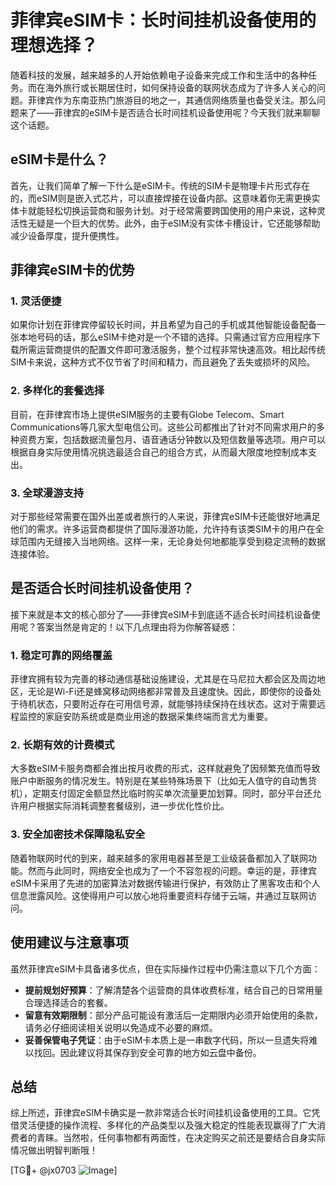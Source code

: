 # 菲律宾eSIM卡：长时间挂机设备使用的理想选择？

随着科技的发展，越来越多的人开始依赖电子设备来完成工作和生活中的各种任务。而在海外旅行或长期居住时，如何保持设备的联网状态成为了许多人关心的问题。菲律宾作为东南亚热门旅游目的地之一，其通信网络质量也备受关注。那么问题来了——菲律宾的eSIM卡是否适合长时间挂机设备使用呢？今天我们就来聊聊这个话题。

## eSIM卡是什么？

首先，让我们简单了解一下什么是eSIM卡。传统的SIM卡是物理卡片形式存在的，而eSIM则是嵌入式芯片，可以直接焊接在设备内部。这意味着你无需更换实体卡就能轻松切换运营商和服务计划。对于经常需要跨国使用的用户来说，这种灵活性无疑是一个巨大的优势。此外，由于eSIM没有实体卡槽设计，它还能够帮助减少设备厚度，提升便携性。

## 菲律宾eSIM卡的优势

### 1. 灵活便捷
如果你计划在菲律宾停留较长时间，并且希望为自己的手机或其他智能设备配备一张本地号码的话，那么eSIM卡绝对是一个不错的选择。只需通过官方应用程序下载所需运营商提供的配置文件即可激活服务，整个过程非常快速高效。相比起传统SIM卡来说，这种方式不仅节省了时间和精力，而且避免了丢失或损坏的风险。

### 2. 多样化的套餐选择
目前，在菲律宾市场上提供eSIM服务的主要有Globe Telecom、Smart Communications等几家大型电信公司。这些公司都推出了针对不同需求用户的多种资费方案，包括数据流量包月、语音通话分钟数以及短信数量等选项。用户可以根据自身实际使用情况挑选最适合自己的组合方式，从而最大限度地控制成本支出。

### 3. 全球漫游支持
对于那些经常需要在国外出差或者旅行的人来说，菲律宾eSIM卡还能很好地满足他们的需求。许多运营商都提供了国际漫游功能，允许持有该类SIM卡的用户在全球范围内无缝接入当地网络。这样一来，无论身处何地都能享受到稳定流畅的数据连接体验。

## 是否适合长时间挂机设备使用？

接下来就是本文的核心部分了——菲律宾eSIM卡到底适不适合长时间挂机设备使用呢？答案当然是肯定的！以下几点理由将为你解答疑惑：

### 1. 稳定可靠的网络覆盖
菲律宾拥有较为完善的移动通信基础设施建设，尤其是在马尼拉大都会区及周边地区，无论是Wi-Fi还是蜂窝移动网络都非常普及且速度快。因此，即使你的设备处于待机状态，只要附近存在可用信号源，就能够持续保持在线状态。这对于需要远程监控的家庭安防系统或是商业用途的数据采集终端而言尤为重要。

### 2. 长期有效的计费模式
大多数eSIM卡服务商都会推出按月收费的形式，这样就避免了因频繁充值而导致账户中断服务的情况发生。特别是在某些特殊场景下（比如无人值守的自动售货机），定期支付固定金额显然比临时购买单次流量更加划算。同时，部分平台还允许用户根据实际消耗调整套餐级别，进一步优化性价比。

### 3. 安全加密技术保障隐私安全
随着物联网时代的到来，越来越多的家用电器甚至是工业级装备都加入了联网功能。然而与此同时，网络安全也成为了一个不容忽视的问题。幸运的是，菲律宾eSIM卡采用了先进的加密算法对数据传输进行保护，有效防止了黑客攻击和个人信息泄露风险。这使得用户可以放心地将重要资料存储于云端，并通过互联网访问。

## 使用建议与注意事项

虽然菲律宾eSIM卡具备诸多优点，但在实际操作过程中仍需注意以下几个方面：
- **提前规划好预算**：了解清楚各个运营商的具体收费标准，结合自己的日常用量合理选择适合的套餐。
- **留意有效期限制**：部分产品可能设有激活后一定期限内必须开始使用的条款，请务必仔细阅读相关说明以免造成不必要的麻烦。
- **妥善保管电子凭证**：由于eSIM卡本质上是一串数字代码，所以一旦遗失将难以找回。因此建议将其保存到安全可靠的地方如云盘中备份。

## 总结

综上所述，菲律宾eSIM卡确实是一款非常适合长时间挂机设备使用的工具。它凭借灵活便捷的操作流程、多样化的产品类型以及强大稳定的性能表现赢得了广大消费者的青睐。当然啦，任何事物都有两面性，在决定购买之前还是要结合自身实际情况做出明智判断哦！

[TG💪+ @jx0703 ![Image](https://github.com/user-attachments/assets/dbca1d08-cadb-493c-b0ec-ad6f7a83f270)]